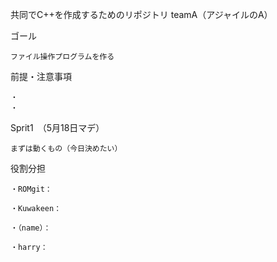 共同でC++を作成するためのリポジトリ
teamA（アジャイルのA）

ゴール
	
	ファイル操作プログラムを作る

前提・注意事項

	・
	・
Sprit1　（5月18日マデ）

	まずは動くもの（今日決めたい）



役割分担

	・ROMgit：

	・Kuwakeen：

	・（name）：

	・harry：

